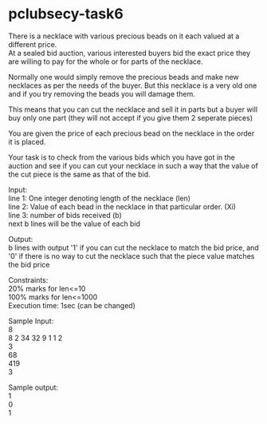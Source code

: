 # pclubsecy-task6
There is a necklace with various precious beads on it each valued at a different price.   
At a sealed bid auction, various interested buyers bid the exact price they are willing to pay for the whole or for parts of the necklace.   

Normally one would simply remove the precious beads and make new necklaces as per the needs of the buyer. But this necklace is a very old one and if you try removing the beads you will damage them.  

This means that you can cut the necklace and sell it in parts but a buyer will buy only one part (they will not accept if you give them 2 seperate pieces)  

You are given the price of each precious bead on the necklace in the order it is placed.  

Your task is to check from the various bids which you have got in the auction and see if you can cut your necklace in such a way that the value of the cut piece is the same as that of the bid.  

Input:  
line 1: One integer denoting length of the necklace (len)  
line 2: Value of each bead in the necklace in that particular order. (Xi)  
line 3: number of bids received (b)  
next b lines will be the value of each bid  

Output:  
b lines with output '1' if you can cut the necklace to match the bid price, and '0' if there is no way to cut the necklace such that the piece value matches the bid price
  
Constraints:  
20% marks for len<=10  
100% marks for len<=1000  
Execution time: 1sec (can be changed)  
  
Sample Input:  
8  
8 2 34 32 9 1 1 2  
3  
68  
419  
3  

Sample output:  
1  
0  
1
